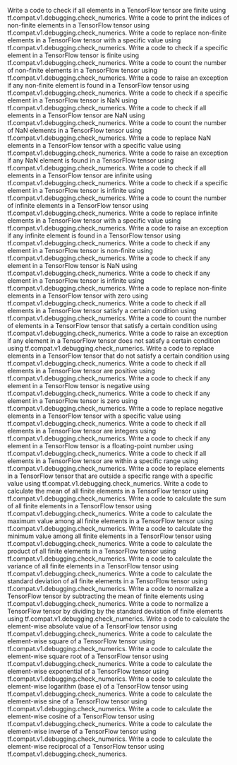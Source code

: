 Write a code to check if all elements in a TensorFlow tensor are finite using tf.compat.v1.debugging.check_numerics.
Write a code to print the indices of non-finite elements in a TensorFlow tensor using tf.compat.v1.debugging.check_numerics.
Write a code to replace non-finite elements in a TensorFlow tensor with a specific value using tf.compat.v1.debugging.check_numerics.
Write a code to check if a specific element in a TensorFlow tensor is finite using tf.compat.v1.debugging.check_numerics.
Write a code to count the number of non-finite elements in a TensorFlow tensor using tf.compat.v1.debugging.check_numerics.
Write a code to raise an exception if any non-finite element is found in a TensorFlow tensor using tf.compat.v1.debugging.check_numerics.
Write a code to check if a specific element in a TensorFlow tensor is NaN using tf.compat.v1.debugging.check_numerics.
Write a code to check if all elements in a TensorFlow tensor are NaN using tf.compat.v1.debugging.check_numerics.
Write a code to count the number of NaN elements in a TensorFlow tensor using tf.compat.v1.debugging.check_numerics.
Write a code to replace NaN elements in a TensorFlow tensor with a specific value using tf.compat.v1.debugging.check_numerics.
Write a code to raise an exception if any NaN element is found in a TensorFlow tensor using tf.compat.v1.debugging.check_numerics.
Write a code to check if all elements in a TensorFlow tensor are infinite using tf.compat.v1.debugging.check_numerics.
Write a code to check if a specific element in a TensorFlow tensor is infinite using tf.compat.v1.debugging.check_numerics.
Write a code to count the number of infinite elements in a TensorFlow tensor using tf.compat.v1.debugging.check_numerics.
Write a code to replace infinite elements in a TensorFlow tensor with a specific value using tf.compat.v1.debugging.check_numerics.
Write a code to raise an exception if any infinite element is found in a TensorFlow tensor using tf.compat.v1.debugging.check_numerics.
Write a code to check if any element in a TensorFlow tensor is non-finite using tf.compat.v1.debugging.check_numerics.
Write a code to check if any element in a TensorFlow tensor is NaN using tf.compat.v1.debugging.check_numerics.
Write a code to check if any element in a TensorFlow tensor is infinite using tf.compat.v1.debugging.check_numerics.
Write a code to replace non-finite elements in a TensorFlow tensor with zero using tf.compat.v1.debugging.check_numerics.
Write a code to check if all elements in a TensorFlow tensor satisfy a certain condition using tf.compat.v1.debugging.check_numerics.
Write a code to count the number of elements in a TensorFlow tensor that satisfy a certain condition using tf.compat.v1.debugging.check_numerics.
Write a code to raise an exception if any element in a TensorFlow tensor does not satisfy a certain condition using tf.compat.v1.debugging.check_numerics.
Write a code to replace elements in a TensorFlow tensor that do not satisfy a certain condition using tf.compat.v1.debugging.check_numerics.
Write a code to check if all elements in a TensorFlow tensor are positive using tf.compat.v1.debugging.check_numerics.
Write a code to check if any element in a TensorFlow tensor is negative using tf.compat.v1.debugging.check_numerics.
Write a code to check if any element in a TensorFlow tensor is zero using tf.compat.v1.debugging.check_numerics.
Write a code to replace negative elements in a TensorFlow tensor with a specific value using tf.compat.v1.debugging.check_numerics.
Write a code to check if all elements in a TensorFlow tensor are integers using tf.compat.v1.debugging.check_numerics.
Write a code to check if any element in a TensorFlow tensor is a floating-point number using tf.compat.v1.debugging.check_numerics.
Write a code to check if all elements in a TensorFlow tensor are within a specific range using tf.compat.v1.debugging.check_numerics.
Write a code to replace elements in a TensorFlow tensor that are outside a specific range with a specific value using tf.compat.v1.debugging.check_numerics.
Write a code to calculate the mean of all finite elements in a TensorFlow tensor using tf.compat.v1.debugging.check_numerics.
Write a code to calculate the sum of all finite elements in a TensorFlow tensor using tf.compat.v1.debugging.check_numerics.
Write a code to calculate the maximum value among all finite elements in a TensorFlow tensor using tf.compat.v1.debugging.check_numerics.
Write a code to calculate the minimum value among all finite elements in a TensorFlow tensor using tf.compat.v1.debugging.check_numerics.
Write a code to calculate the product of all finite elements in a TensorFlow tensor using tf.compat.v1.debugging.check_numerics.
Write a code to calculate the variance of all finite elements in a TensorFlow tensor using tf.compat.v1.debugging.check_numerics.
Write a code to calculate the standard deviation of all finite elements in a TensorFlow tensor using tf.compat.v1.debugging.check_numerics.
Write a code to normalize a TensorFlow tensor by subtracting the mean of finite elements using tf.compat.v1.debugging.check_numerics.
Write a code to normalize a TensorFlow tensor by dividing by the standard deviation of finite elements using tf.compat.v1.debugging.check_numerics.
Write a code to calculate the element-wise absolute value of a TensorFlow tensor using tf.compat.v1.debugging.check_numerics.
Write a code to calculate the element-wise square of a TensorFlow tensor using tf.compat.v1.debugging.check_numerics.
Write a code to calculate the element-wise square root of a TensorFlow tensor using tf.compat.v1.debugging.check_numerics.
Write a code to calculate the element-wise exponential of a TensorFlow tensor using tf.compat.v1.debugging.check_numerics.
Write a code to calculate the element-wise logarithm (base e) of a TensorFlow tensor using tf.compat.v1.debugging.check_numerics.
Write a code to calculate the element-wise sine of a TensorFlow tensor using tf.compat.v1.debugging.check_numerics.
Write a code to calculate the element-wise cosine of a TensorFlow tensor using tf.compat.v1.debugging.check_numerics.
Write a code to calculate the element-wise inverse of a TensorFlow tensor using tf.compat.v1.debugging.check_numerics.
Write a code to calculate the element-wise reciprocal of a TensorFlow tensor using tf.compat.v1.debugging.check_numerics.
